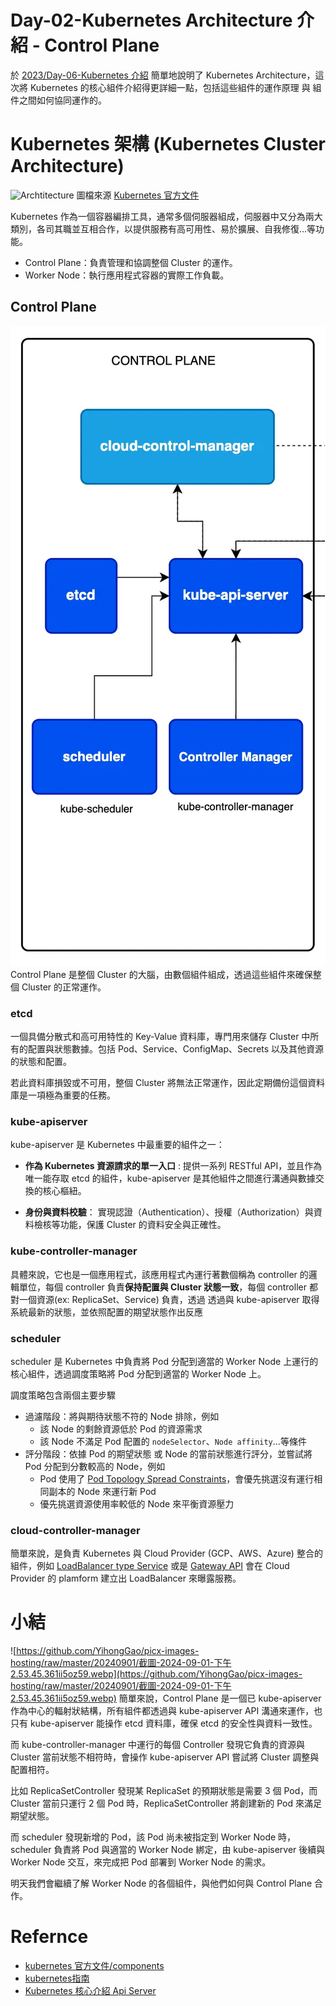 
# Day-02-Kubernetes Architecture 介紹 - Control Plane
於 [2023/Day-06-Kubernetes 介紹] 簡單地說明了 Kubernetes Architecture，這次將 Kubernetes 的核心組件介紹得更詳細一點，包括這些組件的運作原理 與 組件之間如何協同運作的。


# Kubernetes 架構 (Kubernetes Cluster Architecture)
![Archtitecture](https://kubernetes.io/images/docs/kubernetes-cluster-architecture.svg)
圖檔來源 [Kubernetes 官方文件](https://kubernetes.io/docs/concepts/architecture/)

Kubernetes 作為一個容器編排工具，通常多個伺服器組成，伺服器中又分為兩大類別，各司其職並互相合作，以提供服務有高可用性、易於擴展、自我修復...等功能。
- Control Plane：負責管理和協調整個 Cluster 的運作。
- Worker Node：執行應用程式容器的實際工作負載。

## Control Plane 
![Control Plane](https://github.com/YihongGao/picx-images-hosting/raw/master/20240818/截圖-2024-08-18-下午1.34.04.70a9h17alm.webp)
Control Plane 是整個 Cluster 的大腦，由數個組件組成，透過這些組件來確保整個 Cluster 的正常運作。

### etcd
一個具備分散式和高可用特性的 Key-Value 資料庫，專門用來儲存 Cluster 中所有的配置與狀態數據。包括 Pod、Service、ConfigMap、Secrets 以及其他資源的狀態和配置。

若此資料庫損毀或不可用，整個 Cluster 將無法正常運作，因此定期備份這個資料庫是一項極為重要的任務。

### kube-apiserver
kube-apiserver 是 Kubernetes 中最重要的組件之一：
- **作為 Kubernetes 資源請求的單一入口** : 提供一系列 RESTful API，並且作為唯一能存取 etcd 的組件，kube-apiserver 是其他組件之間進行溝通與數據交換的核心樞紐。

- **身份與資料校驗**： 實現認證（Authentication）、授權（Authorization）與資料檢核等功能，保護 Cluster 的資料安全與正確性。

### kube-controller-manager
具體來說，它也是一個應用程式，該應用程式內運行著數個稱為 controller 的邏輯單位，每個 controller 負責**保持配置與 Cluster 狀態一致**，每個 controller 都對一個資源(ex: ReplicaSet、Service) 負責，透過 透過與 kube-apiserver 取得系統最新的狀態，並依照配置的期望狀態作出反應

### scheduler
scheduler 是 Kubernetes 中負責將 Pod 分配到適當的 Worker Node 上運行的核心組件，透過調度策略將 Pod 分配到適當的 Worker Node 上。

調度策略包含兩個主要步驟
- 過濾階段：將與期待狀態不符的 Node 排除，例如
  - 該 Node 的剩餘資源低於 Pod 的資源需求
  - 該 Node 不滿足 Pod 配置的 `nodeSelector`、`Node affinity`...等條件
- 評分階段：依據 Pod 的期望狀態 或 Node 的當前狀態進行評分，並嘗試將 Pod 分配到分數較高的 Node，例如
  - Pod 使用了 [Pod Topology Spread Constraints]，會優先挑選沒有運行相同副本的 Node 來運行新 Pod
  - 優先挑選資源使用率較低的 Node 來平衡資源壓力

### cloud-controller-manager
簡單來說，是負責 Kubernetes 與 Cloud Provider (GCP、AWS、Azure) 整合的組件，例如 [LoadBalancer type Service](https://kubernetes.io/docs/concepts/services-networking/service/#loadbalancer) 或是 [Gateway API](https://kubernetes.io/docs/concepts/services-networking/gateway/) 會在 Cloud Provider 的 plamform 建立出 LoadBalancer 來曝露服務。

# 小結
![https://github.com/YihongGao/picx-images-hosting/raw/master/20240901/截圖-2024-09-01-下午2.53.45.361ii5oz59.webp](https://github.com/YihongGao/picx-images-hosting/raw/master/20240901/截圖-2024-09-01-下午2.53.45.361ii5oz59.webp)
簡單來說，Control Plane 是一個已 kube-apiserver 作為中心的輻射狀結構，所有組件都透過與 kube-apiserver API 溝通來運作，也只有 kube-apiserver 能操作 etcd 資料庫，確保 etcd 的安全性與資料一致性。

而 kube-controller-manager 中運行的每個 Controller 發現它負責的資源與 Cluster 當前狀態不相符時，會操作 kube-apiserver API 嘗試將 Cluster 調整與配置相符。

比如 ReplicaSetController 發現某 ReplicaSet 的預期狀態是需要 3 個 Pod，而 Cluster 當前只運行 2 個 Pod 時，ReplicaSetController 將創建新的 Pod 來滿足期望狀態。

而 scheduler 發現新增的 Pod，該 Pod 尚未被指定到 Worker Node 時，scheduler 負責將 Pod 與適當的 Worker Node 綁定，由 kube-apiserver 後續與 Worker Node 交互，來完成把 Pod 部署到 Worker Node 的需求。

明天我們會繼續了解 Worker Node 的各個組件，與他們如何與 Control Plane 合作。


# Refernce
- [kubernetes 官方文件/components](https://kubernetes.io/zh-cn/docs/concepts/overview/components/)
- [kubernetes指南](https://kubernetes.feisky.xyz/concepts/architecture)
- [Kubernetes 核心介紹 Api Server](https://alanzhan.dev/post/2022-04-24-kubernetes-api-server/)

[2023/Day-06-Kubernetes 介紹]:https://ithelp.ithome.com.tw/articles/10320161

[Pod Topology Spread Constraints]: https://kubernetes.io/docs/concepts/scheduling-eviction/topology-spread-constraints/